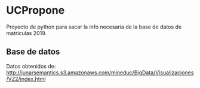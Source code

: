 # UCPropone
Proyecto de python para sacar la info necesaria de la base de datos de matriculas 2019. 

## Base de datos
Datos obtenidos de:
http://junarsemantics.s3.amazonaws.com/mineduc/BigData/Visualizaciones/VZ2/index.html
